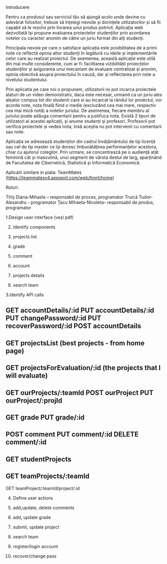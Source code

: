 Introducere

Pentru ca produsul sau serviciul tău să ajungă acolo unde devine cu adevărat folositor, trebuie să înțelegi nevoile și dorințele utilizatorilor și să fii capabil să le rezolvi prin livrarea unui produs potrivit. Aplicația web dezvoltată își propune evaluarea proiectelor studenților prin acordarea notelor cu caracter anonim de către un juriu format din alți studenți. 

Principala nevoie pe care o satisface aplicația este posibilitatea de a primi note ce reflectă opinia altor studenți în legătură cu ideile și implementările celor care au realizat proiectul. De asemenea, această aplicație este utilă din mai multe considerente, cum ar fi: facilitarea vizibilității proiectelor studenților și asigurarea unui mecanism de evaluare centralizat și anonim, opinia obiectivă asupra proiectului în cauză, dar și reflectarea prin note a nivelului studentului. 

Prin aplicatia pe care noi o propunem, utilizatorii isi pot incarca proiectele alaturi de un video demonstrativ, daca este necesar, urmand ca un juriu ales aleator compus tot din studenti care si au incarcat la rândul lor proiectul, vor acorda note, nota finală fiind o medie (excluzând cea mai mare, respectiv cea mai mică notă) a notelor juriului. De asemenea, fiecare membru al juriului poate adăuga comentarii pentru a justifuca nota. Există 2 tipuri de utilizatori ai acestei aplicații, și anume studenți și profesori. Profesorii pot verifica proiectele și vedea nota, însă aceștia nu pot intervenii cu comentarii sau note. 

Aplicația se adresează studenților din cadrul învățământului de tip licență sau cel de tip master ce își doresc îmbunătățirea performanțelor acestora, chiar cu ajutorul colegilor. Prin urmare, se concentrează pe o audiență atât feminină cât și masculină, unui segment de vârsta destul de larg, aparținând de Facultatea de Cibernetică, Statistică și Informatică Economică.

Aplicatii similare in piata: TeamMates (https://teammatesv4.appspot.com/web/front/home)


Roluri: 

Tîrîș Diana-Mihaela – responsabil de proces, programator
Truică Tudor-Alexandru - programator
Țacu Mihaela-Nicoleta– responsabil de produs, programator	




1.Design user interface (vezi pdf)


                  
2. Identify components
	
1. projects list
2. grade
3. comment
4. account
5. projects details
6. search team



3.Identify API calls

GET accountDetails/:id
PUT accountDetails/:id
PUT changePassword/:id
PUT recoverPassword/:id
POST accountDetails
---------------------------
GET projectsList (best projects - from home page)
---------------------------
GET projectsForEvaluation/:id (the projects that I will evaluate)
----------------------------
GET ourProjects/:teamId
POST ourProject
PUT ourProject/:projId
------------------------
GET grade
PUT grade/:id
------------------------
POST comment
PUT comment/:id
DELETE comment/:id
-------------------------
GET studentProjects
------------------------
GET teamProjects/:teamId
----------------------
GET teamProject/:teamId/project/:id



4. Define user actions
 
 
1. add,update, delete comments
2. add, update grade
3. submit, update project
4. search team
5. register/login account
6. recover/change pass

	

